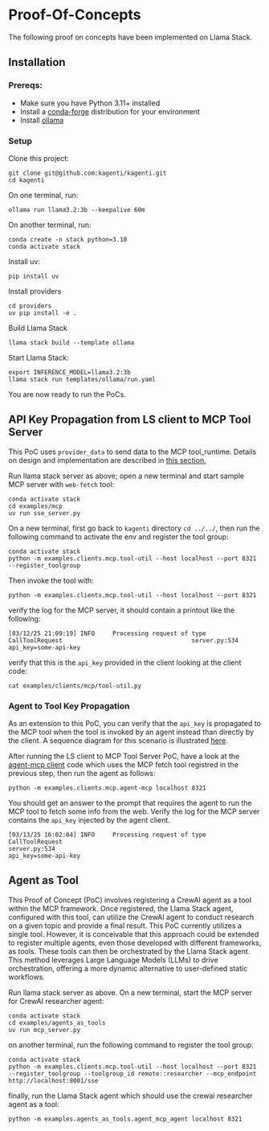 # Proof-Of-Concepts

The following proof on concepts have been implemented on Llama Stack.

## Installation

### Prereqs: 

- Make sure you have Python 3.11+ installed
- Install a [conda-forge](https://conda-forge.org/download/) distribution for your environment 
- Install [ollama](https://ollama.com/download)


### Setup

Clone this project:

```shell
git clone git@github.com:kagenti/kagenti.git
cd kagenti
```

On one terminal, run:

```shell
ollama run llama3.2:3b --keepalive 60m
```

On another terminal, run:

```shell
conda create -n stack python=3.10
conda activate stack
```

Install uv:

```shell
pip install uv
```

Install providers

```shell
cd providers
uv pip install -e .
```

Build Llama Stack

```shell
llama stack build --template ollama
```

Start Llama Stack:

```shell
export INFERENCE_MODEL=llama3.2:3b
llama stack run templates/ollama/run.yaml 
```

You are now ready to run the PoCs.


## API Key Propagation from LS client to MCP Tool Server

This PoC uses `provider_data` to send data to the MCP
tool_runtime. Details on design and implementation
are described in [this section.](./tech-details.md#api-key-propagation-to-mcp-tool)

Run llama stack server as above; open a new terminal and start sample 
MCP server with `web-fetch` tool:

```shell
conda activate stack
cd examples/mcp 
uv run sse_server.py
```

On a new terminal, first go back to `kagenti` directory `cd ../../`,
then run the following command to activate the env and register the tool group:

```shell
conda activate stack
python -m examples.clients.mcp.tool-util --host localhost --port 8321 --register_toolgroup
```

Then invoke the tool with:

```shell
python -m examples.clients.mcp.tool-util --host localhost --port 8321
```

verify the log for the MCP server, it should contain a printout like the following:

```console
[03/12/25 21:09:19] INFO     Processing request of type CallToolRequest                                    server.py:534
api_key=some-api-key
```

verify that this is the `api_key` provided in the client looking at the client code:

```shell
cat examples/clients/mcp/tool-util.py 
```

### Agent to Tool Key Propagation

As an extension to this PoC, you can verify that the `api_key` is propagated 
to the MCP tool when the tool is invoked by an agent instead than directly
by the client. A sequence diagram for this scenario is illustrated 
[here](./tech-details.md#api-key-propagation-to-mcp-tool).

After running the LS client to MCP Tool Server PoC, have a look at the
[agent-mcp client](../examples/clients/mcp/agent-mcp.py) code which uses
the MCP fetch tool registred in the previous step, then run the agent as
follows:

```shell
python -m examples.clients.mcp.agent-mcp localhost 8321
```
You should get an answer to the prompt that requires the agent to run
the MCP tool to fetch some info from the web. Verify the log for the MCP server
contains the `api_key` injected by the agent client.

```console
[03/13/25 16:02:04] INFO     Processing request of type CallToolRequest                                               server.py:534
api_key=some-api-key
```

## Agent as Tool

This Proof of Concept (PoC) involves registering a 
CrewAI agent as a tool within the MCP framework. Once 
registered, the Llama Stack agent, configured with this tool, 
can utilize the CrewAI agent to conduct research on a given topic 
and provide a final result. This PoC currently utilizes a 
single tool. However, it is conceivable that this approach could be 
extended to register multiple agents, even those developed with 
different frameworks, as tools. These tools can then be orchestrated 
by the Llama Stack agent. This method leverages Large Language Models 
(LLMs) to drive orchestration, offering a more dynamic alternative 
to user-defined static workflows.


Run llama stack server as above. On a new terminal, start 
the MCP server for CrewAI researcher agent:

```shell
conda activate stack
cd examples/agents_as_tools 
uv run mcp_server.py
```

on another terminal, run the following command to register the tool group:

```shell
conda activate stack
python -m examples.clients.mcp.tool-util --host localhost --port 8321 --register_toolgroup --toolgroup_id remote::researcher --mcp_endpoint http://localhost:8001/sse
```

finally, run the Llama Stack agent which should use the crewai researcher agent as a tool:

```shell
python -m examples.agents_as_tools.agent_mcp_agent localhost 8321
```


